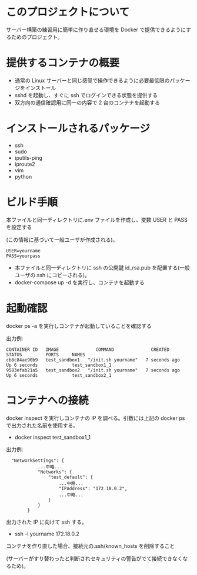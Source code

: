 # このプロジェクトについて

サーバー構築の練習用に簡単に作り直せる環境を Docker で提供できるようにするためのプロジェクト。

# 提供するコンテナの概要

- 通常の Linux サーバーと同じ感覚で操作できるように必要最低限のパッケージをインストール
- sshd を起動し、すぐに ssh でログインできる状態を提供する
- 双方向の通信確認用に同一の内容で 2 台のコンテナを起動する

# インストールされるパッケージ

- ssh
- sudo
- iputils-ping
- iproute2
- vim
- python

# ビルド手順

本ファイルと同一ディレクトリに.env ファイルを作成し、変数 USER と PASS を設定する

(この情報に基づいて一般ユーザが作成される)。

```
USER=yourname
PASS=yourpass
```

- 本ファイルと同一ディレクトリに ssh の公開鍵 id_rsa.pub を配置する(一般ユーザの.ssh にコピーされる)。
- docker-compose up -d を実行し、コンテナを起動する

# 起動確認

docker ps -a を実行しコンテナが起動していることを確認する

出力例:

```
CONTAINER ID   IMAGE              COMMAND              CREATED         STATUS         PORTS     NAMES
cb8c84ae90b9   test_sandbox1   "/init.sh yourname"   7 seconds ago   Up 6 seconds             test_sandbox1_1
9583efab21a5   test_sandbox2   "/init.sh yourname"   7 seconds ago   Up 6 seconds             test_sandbox2_1
```

# コンテナへの接続

docker inspect を実行しコンテナの IP を調べる。引数には上記の docker ps で出力された名前を使用する。

- docker inspect test_sandbox1_1

出力例:

```
  "NetworkSettings": {
            ...中略...
            "Networks": {
                "test_default": {
                    ...中略...
                    "IPAddress": "172.18.0.2",
                    ...中略...
                }
            }
        }
```

出力された IP に向けて ssh する。

- ssh -l yourname 172.18.0.2

コンテナを作り直した場合、接続元の.ssh/known_hosts を削除すること

(サーバーがすり替わったと判断されセキュリティの警告がでて接続できなくなるため)。
